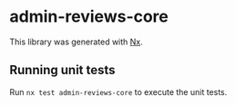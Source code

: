 # admin-reviews-core

This library was generated with [Nx](https://nx.dev).

## Running unit tests

Run `nx test admin-reviews-core` to execute the unit tests.
